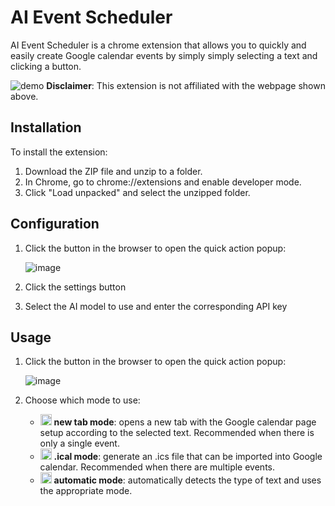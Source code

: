 # AI Event Scheduler
AI Event Scheduler is a chrome extension that allows you to quickly and easily create Google calendar events by simply simply selecting a text and clicking a button.

![demo](https://user-images.githubusercontent.com/2355491/210706757-323e764e-ee9f-464d-baf8-475c8862bb18.gif)
**Disclaimer**: This extension is not affiliated with the webpage shown above. 

## Installation

To install the extension:

1. Download the ZIP file and unzip to a folder.
2. In Chrome, go to chrome://extensions and enable developer mode.
3. Click "Load unpacked" and select the unzipped folder.

## Configuration

1. Click the button in the browser to open the quick action popup:

    ![image](https://github.com/user-attachments/assets/06106765-b67c-4823-9b51-b482ad9acfad)

2. Click the settings button
3. Select the AI model to use and enter the corresponding API key

## Usage

1. Click the button in the browser to open the quick action popup:

    ![image](https://github.com/user-attachments/assets/06106765-b67c-4823-9b51-b482ad9acfad)

1. Choose which mode to use:
    - <picture>
        <source media="(prefers-color-scheme: dark)" srcset="https://github.com/user-attachments/assets/776f3c38-313b-4c94-a2cd-e60409ef5cee" width=18px height=18px>
        <img alt="new tab" src="https://github.com/user-attachments/assets/164c663d-2e8d-4dd9-8f66-ead2dff4427c" width=18px height=18px>
      </picture> <b>new tab mode</b>: opens a new tab with the Google calendar page setup according to the selected text. Recommended when there is only a single event.
    - <picture>
        <source media="(prefers-color-scheme: dark)" srcset="https://github.com/user-attachments/assets/5aea6dfe-e120-457a-a67a-c1a7f80ddc4d" width=18px height=18px>
        <img alt="new tab" src="https://github.com/user-attachments/assets/42e9f9c0-259e-4f19-8ce5-b5fe8378c052" width=18px height=18px>
      </picture> <b>.ical mode</b>: generate an .ics file that can be imported into Google calendar. Recommended when there are multiple events.
    - <picture>
        <source media="(prefers-color-scheme: dark)" srcset="https://github.com/user-attachments/assets/666cfc2a-4011-4e04-b2c0-a81bdd81537d" width=18px height=18px>
        <img alt="new tab" src="https://github.com/user-attachments/assets/5d6b7f11-8a94-4ccf-9a7c-668f1c5d6b48" width=18px height=18px>
      </picture> <b>automatic mode</b>: automatically detects the type of text and uses the appropriate mode.
